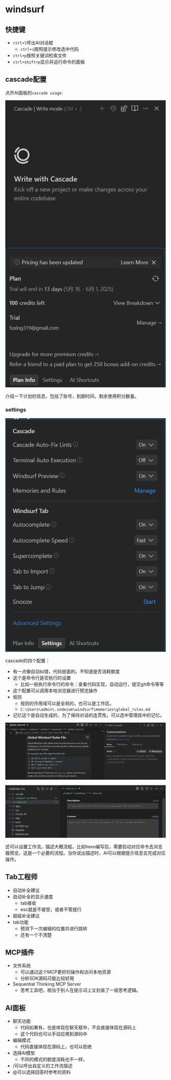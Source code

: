 # windsurf

## 快捷键

- `ctrl+l`呼出AI对话框
  - `ctrl+i`按照提示修改选中代码
- `ctrl+p`按照关键词检索文件
- `ctrl+shift+p`显示并运行命令的面板

## cascade配置

点开AI面板的`cascade usage`:

![image-20250518135649719](./AI工具使用总结.assets/image-20250518135649719.png)

介绍一下计划的信息，包括了账号，到期时间，剩余使用积分数量。

### settings

![image-20250518135830349](./AI工具使用总结.assets/image-20250518135830349.png)

cascade的四个配置：

- 有一点像自动纠错，代码层面的。不知道是否消耗额度
- 这个是命令行是否执行的设置
  - 比如一些执行命令行的命令：查看代码实现，自动运行，提交git命令等等
- 这个配置可以调用本地浏览器进行预览操作
- 规则
  - 规则的作用域可以是全局的，也可以是工作区。
  - `C:\Users\admin\.codeium\windsurf\memories\global_rules.md`
- 记忆这个是自动生成的，为了保持对话的连贯性。可以选中管理其中的记忆。

![image-20250518140621661](./AI工具使用总结.assets/image-20250518140621661.png)

![image-20250518141940696](./AI工具使用总结.assets/image-20250518141940696.png)

还可以设置工作流。描述大概流程，比如hexo编写后，需要启动对应命令去浏览器预览，这是一个必要的流程。当你说出描述时，AI可以根据提示信息去完成对应操作。

## Tab工程师

- 自动补全建议
- 自动补全的显示速度
  - tab接收
  - esc就是不接受，或者不管就行
- 超级补全建议
- tab功能
  - 预测下一次编辑的位置并进行跳转
  - 还有一个不清楚

## MCP插件

- 文件系统
  - 可以通过这个MCP更好的操作和访问本地资源
  - 分析SDK源码可能比较好用
- Sequential Thinking MCP Server
  - 思考工具吧，相当于别人在提示词上又封装了一层思考逻辑。

## AI面板

- 聊天功能
  - 代码如果有，也是体现在聊天框中，不会直接体现在源码上
  - 这个代码也可以手动应用到源码中
- 编辑模式
  - 代码直接体现在源码上，也可以拒绝
- 选择AI模型
  - 不同的模式的额度消耗也不一样。
- /可以呼出自定义的工作流描述
- @可以选择回答时参考的资料

